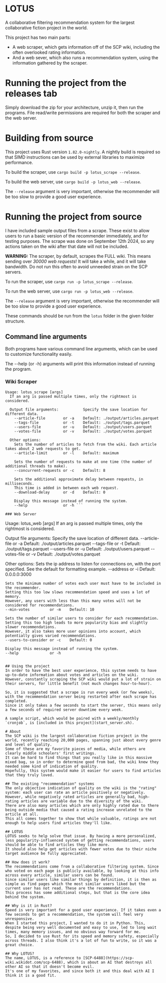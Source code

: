 # LOTUS
A collaborative filtering recommendation system for the largest collaborative fiction project in the world.

This project has two main parts: 
- A web scraper, which gets information off of the SCP wiki, including the often overlooked rating information.
- And a web sever, which also runs a recommendation system, using the information gathered by the scraper.

# Running the project from the releases tab
Simply download the zip for your architecture, unzip it, then run the programs.
File read/write permissions are required for both the scraper and the web server.

# Building from source

This project uses Rust version `1.82.0-nightly`.
A nightly build is required so that SIMD instructions can be used by external libraries to maximize performance.

To build the scraper, use `cargo build -p lotus_scrape --release`.

To build the web server, use `cargo build -p lotus_web --release`.

The `--release` argument is very important, otherwise the recommender will be too slow to provide a good user experience.

# Running the project from source
I have included sample output files from a scrape. These exist to allow users to run a basic version of the recommender immediately, and for testing purposes.
The scrape was done on September 12th 2024, so any actions taken on the wiki after that date will not be included.

**WARNING:** The scraper, by default, scrapes the FULL wiki. This means sending over *30000 web requests*!
It will take a while, and it will take bandwidth. Do not run this often to avoid unneeded strain on the SCP servers.

To run the scraper, use `cargo run -p lotus_scrape --release`.

To run the web server, use `cargo run -p lotus_web --release`.

The `--release` argument is very important, otherwise the recommender will be too slow to provide a good user experience.

These commands should be run from the `lotus` folder in the given folder structure.

## Command line arguments

Both programs have various command line arguments, which can be used to customize functionality easily.

The --help (or -h) arguments will print this information instead of running the program.

### Wiki Scraper
```
Usage: lotus_scrape [args]
  If an arg is passed multiple times, only the rightmost is considered.

  Output file arguments:           Specify the save location for different data.
    --article-file        or -a    Default: ./output/articles.parquet
    --tags-file           or -t    Default: ./output/tags.parquet
    --users-file          or -u    Default: ./output/users.parquet
    --votes-file          or -v    Default: ./output/votes.parquet

  Other options:
    Sets the number of articles to fetch from the wiki. Each article takes about 2 web requests to get.
    --article-limit       or -l    Default: maximum

    Sets the number of requests to make at one time (the number of additional threads to make).
    --concurrent-requests or -c    Default: 8

    Sets the additional approximate delay between requests, in milliseconds.
    This time is added in between each web request.
    --download-delay      or -d    Default: 0

    Display this message instead of running the system.
    --help                or -h ```

### Web Server
```
Usage: lotus_web [args]
  If an arg is passed multiple times, only the rightmost is considered.

  Output file arguments:           Specify the save location of different data.
    --article-file        or -a    Default: ./output/articles.parquet
    --tags-file           or -t    Default: ./output/tags.parquet
    --users-file          or -u    Default: ./output/users.parquet
    --votes-file          or -v    Default: ./output/votes.parquet

  Other options:
    Sets the ip address to listen for connections on, with the port specified.
    See the default for formatting example.
    --address           or -i    Default: 0.0.0.0:3000

    Sets the minimum number of votes each user must have to be included in the recommender.
    Setting this too low slows recommendation speed and uses a lot of memory.
    However, any users with less than this many votes will not be considered for recommendations.
    --min-votes         or -m    Default: 10

    Sets the number of similar users to consider for each recommendation.
    Setting this too high leads to more popularity bias and slightly slower recommendations.
    However, it also takes more user opinions into account, which potentially gives varied recommendations.
    --users-to-consider or -c    Default: 0

    Display this message instead of running the system.
    --help              or -h
```

## Using the project
In order to have the best user experience, this system needs to have up-to-date information about votes and articles on the wiki.
However, constantly scraping the SCP wiki would put a lot of strain on their servers, for little benefit (not much changes hour-to-hour).

So, it is suggested that a scrape is run every week (or few weeks), with the recommendation server being restarted after each scrape has completed.
Since it only takes a few seconds to start the server, this means only a few seconds of required server downtime every week.

A sample script, which would be paired with a weekly/monthly `cronjob`, is [included in this project](start_server.sh).

# About
The SCP wiki is the largest collaborative fiction project in the world, recently reaching 20,000 pages, spanning just about every genre and level of quality.
Some of these are my favorite pieces of media, while others are clearly middle schoolers' first writings.
It can be hard to find things that you really like in this massive mixed bag, so in order to determine good from bad, the wiki knew they needed some kind of indication of quality.
Hopefully, this system would make it easier for users to find articles that they truly loved.

## The existing "recommendation" systems
The only objective indication of quality on the wiki is the "rating" system: each user can rate an article positively or negatively.
However, while negatively rated articles are generally bad, high-rating articles are variable due to the diversity of the wiki.
There are also many articles which are only highly rated due to there being outside media that caused a rating increase unrelated to the article at all.
This all comes together to show that while valuable, ratings are not enough to help users find articles they'll like.

## LOTUS
LOTUS seeks to help solve that issue. By having a more personalized, less popularity-influenced system of getting recommendations, users should be able to find articles they like more.
It should also help get articles with fewer votes due to their niche target audience be fully appreciated.

## How does it work?
The recommendations come from a collaborative filtering system. Since who voted on each page is publicly available, by looking at this info across every article, similar users can be found.
Since similar users like similar things by definition, it is then as simple as find pages which the most similar users liked but the current user has not read. These are the recommendations.
This process has some additional steps, but that is the core idea behind the system.

## Why is it in Rust?
Speed is very important for a good user experience. If it takes even a few seconds to get a recommendation, the system will feel very unresponsive.
When I started this project, I wanted to do it in Python. This, despite being very well documented and easy to use, led to long wait times, many memory issues, and no obvious way forward for me.
So, I decided to use Rust for its speed and memory safety, especially across threads. I also think it's a lot of fun to write, so it was a great choice.

## Why LOTUS?
The name, LOTUS, is a reference to [SCP-6488](https://scp-wiki.wikidot.com/scp-6488), which is about an AI that destroys all other AI so that it doesn't become evil.
It's one of my favorites, and since both it and this deal with AI I think it is a good fit.
